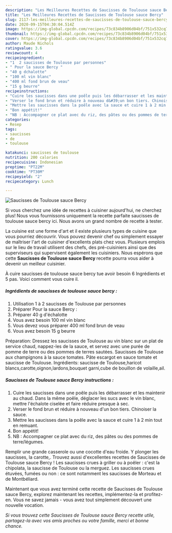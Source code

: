 ```yaml
---
description: "Les Meilleures Recettes de Saucisses de Toulouse sauce Bercy"
title: "Les Meilleures Recettes de Saucisses de Toulouse sauce Bercy"
slug: 2117-les-meilleures-recettes-de-saucisses-de-toulouse-sauce-bercy
date: 2020-09-15T04:30:04.514Z
image: https://img-global.cpcdn.com/recipes/73c834b8906d04bf/751x532cq70/saucisses-de-toulouse-sauce-bercy-photo-principale-de-la-recette.jpg
thumbnail: https://img-global.cpcdn.com/recipes/73c834b8906d04bf/751x532cq70/saucisses-de-toulouse-sauce-bercy-photo-principale-de-la-recette.jpg
cover: https://img-global.cpcdn.com/recipes/73c834b8906d04bf/751x532cq70/saucisses-de-toulouse-sauce-bercy-photo-principale-de-la-recette.jpg
author: Maude Nichols
ratingvalue: 3.6
reviewcount: 4
recipeingredient:
- "1  2 saucisses de Toulouse par personnes"
- " Pour la sauce Bercy "
- "40 g dchalotte"
- "100 ml vin blanc"
- "400 ml fond brun de veau"
- "15 g beurre"
recipeinstructions:
- "Cuire les saucisses dans une poêle puis les débarrasser et les maintenir au chaud. Dans la même poêle, déglacer les sucs avec le vin blanc, mettre l&#39;échalote ciselée et faire réduire presque à sec."
- "Verser le fond brun et réduire à nouveau d&#39;un bon tiers. Chinoiser la sauce."
- "Mettre les saucisses dans la poêle avec la sauce et cuire 1 à 2 min tout en remuant."
- "Bon appétit!"
- "NB : Accompagner ce plat avec du riz, des pâtes ou des pommes de terre/légumes."
categories:
- Resep
tags:
- saucisses
- de
- toulouse

katakunci: saucisses de toulouse 
nutrition: 200 calories
recipecuisine: Indonesian
preptime: "PT22M"
cooktime: "PT30M"
recipeyield: "2"
recipecategory: Lunch

---
```



![Saucisses de Toulouse sauce Bercy](https://img-global.cpcdn.com/recipes/73c834b8906d04bf/751x532cq70/saucisses-de-toulouse-sauce-bercy-photo-principale-de-la-recette.jpg)

Si vous cherchez une idée de recettes à cuisiner aujourd'hui, ne cherchez plus! Nous vous fournissons uniquement la recette parfaite saucisses de toulouse sauce bercy ici. Nous avons un grand nombre de recette à tester.

La cuisine est une forme d'art et il existe plusieurs types de cuisine que vous pourriez découvrir. Vous pouvez devenir chef ou simplement essayer de maîtriser l'art de cuisiner d'excellents plats chez vous. Plusieurs emplois sur le lieu de travail utilisent des chefs, des pré-cuisiniers ainsi que des superviseurs qui supervisent également les cuisiniers. Nous espérons que cette <strong> Saucisses de Toulouse sauce Bercy </strong> recette pourra vous aider à devenir un meilleur cuisinier.

<!--inarticleads1-->

À cuire saucisses de toulouse sauce bercy tue avoir besoin 6 Ingrédients et 5 pas. Voici comment vous cuire il.

##### Ingrédients de saucisses de toulouse sauce bercy :

1. Utilisation 1 à 2 saucisses de Toulouse par personnes
1. Préparer  Pour la sauce Bercy :
1. Préparer 40 g d&#39;échalotte
1. Vous avez besoin 100 ml vin blanc
1. Vous devez vous préparer 400 ml fond brun de veau
1. Vous avez besoin 15 g beurre


Préparation: Dressez les saucisses de Toulouse au vin blanc sur un plat de service chaud, nappez-les de la sauce, et servez avec une purée de pomme de terre ou des pommes de terres sautées. Saucisses de Toulouse aux champignons à la sauce tomates. Pâte escargot en sauce tomate et saucisse de Toulouse. Ingrédients: saucisse de Toulouse,haricot blancs,carotte,oignon,lardons,bouquet garni,cube de bouillon de volaille,ail. 

<!--inarticleads2-->

##### Saucisses de Toulouse sauce Bercy instructions :

1. Cuire les saucisses dans une poêle puis les débarrasser et les maintenir au chaud. Dans la même poêle, déglacer les sucs avec le vin blanc, mettre l&#39;échalote ciselée et faire réduire presque à sec.
1. Verser le fond brun et réduire à nouveau d&#39;un bon tiers. Chinoiser la sauce.
1. Mettre les saucisses dans la poêle avec la sauce et cuire 1 à 2 min tout en remuant.
1. Bon appétit!
1. NB : Accompagner ce plat avec du riz, des pâtes ou des pommes de terre/légumes.


Remplir une grande casserole ou une cocotte d&#39;eau froide. Y plonger les saucisses, la carotte,. Trouvez aussi d&#39;excellentes recettes de Saucisses de Toulouse sauce Bercy ! Les saucisses crues à griller ou à poêler : c&#39;est la chipolata, la saucisse de Toulouse ou la merguez. Les saucisses crues étuvées, fumées ou non : ce sont notamment les saucisses de Morteau et de Montbéliard. 

<!--inarticleads1-->

<p>
Maintenant que vous avez terminé cette recette de Saucisses de Toulouse sauce Bercy, explorez maintenant les recettes, implémentez-la et profitez-en. Vous ne savez jamais - vous avez tout simplement découvert une nouvelle vocation.
</p>

<p>
<i>Si vous trouvez cette Saucisses de Toulouse sauce Bercy recette utile, partagez-la avec vos amis proches ou votre famille, merci et bonne chance.</i>
</p>
